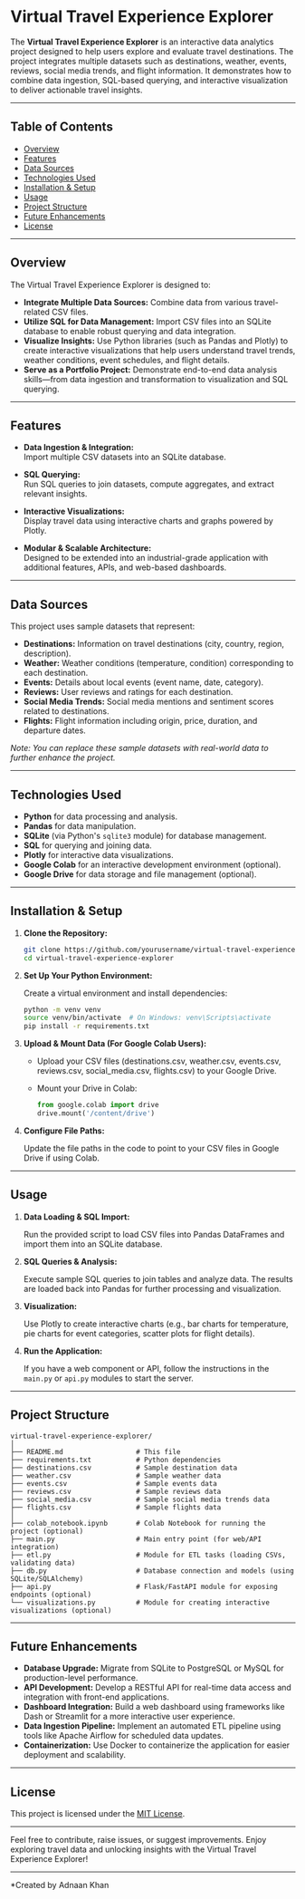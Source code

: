 # Virtual Travel Experience Explorer

The **Virtual Travel Experience Explorer** is an interactive data analytics project designed to help users explore and evaluate travel destinations. The project integrates multiple datasets such as destinations, weather, events, reviews, social media trends, and flight information. It demonstrates how to combine data ingestion, SQL-based querying, and interactive visualization to deliver actionable travel insights.

---

## Table of Contents

- [Overview](#overview)
- [Features](#features)
- [Data Sources](#data-sources)
- [Technologies Used](#technologies-used)
- [Installation & Setup](#installation--setup)
- [Usage](#usage)
- [Project Structure](#project-structure)
- [Future Enhancements](#future-enhancements)
- [License](#license)

---

## Overview

The Virtual Travel Experience Explorer is designed to:
- **Integrate Multiple Data Sources:** Combine data from various travel-related CSV files.
- **Utilize SQL for Data Management:** Import CSV files into an SQLite database to enable robust querying and data integration.
- **Visualize Insights:** Use Python libraries (such as Pandas and Plotly) to create interactive visualizations that help users understand travel trends, weather conditions, event schedules, and flight details.
- **Serve as a Portfolio Project:** Demonstrate end-to-end data analysis skills—from data ingestion and transformation to visualization and SQL querying.

---

## Features

- **Data Ingestion & Integration:**  
  Import multiple CSV datasets into an SQLite database.

- **SQL Querying:**  
  Run SQL queries to join datasets, compute aggregates, and extract relevant insights.

- **Interactive Visualizations:**  
  Display travel data using interactive charts and graphs powered by Plotly.

- **Modular & Scalable Architecture:**  
  Designed to be extended into an industrial-grade application with additional features, APIs, and web-based dashboards.

---

## Data Sources

This project uses sample datasets that represent:
- **Destinations:** Information on travel destinations (city, country, region, description).
- **Weather:** Weather conditions (temperature, condition) corresponding to each destination.
- **Events:** Details about local events (event name, date, category).
- **Reviews:** User reviews and ratings for each destination.
- **Social Media Trends:** Social media mentions and sentiment scores related to destinations.
- **Flights:** Flight information including origin, price, duration, and departure dates.

*Note: You can replace these sample datasets with real-world data to further enhance the project.*

---

## Technologies Used

- **Python** for data processing and analysis.
- **Pandas** for data manipulation.
- **SQLite** (via Python's `sqlite3` module) for database management.
- **SQL** for querying and joining data.
- **Plotly** for interactive data visualizations.
- **Google Colab** for an interactive development environment (optional).
- **Google Drive** for data storage and file management (optional).

---

## Installation & Setup

1. **Clone the Repository:**

   ```bash
   git clone https://github.com/yourusername/virtual-travel-experience-explorer.git
   cd virtual-travel-experience-explorer
   ```

2. **Set Up Your Python Environment:**

   Create a virtual environment and install dependencies:

   ```bash
   python -m venv venv
   source venv/bin/activate  # On Windows: venv\Scripts\activate
   pip install -r requirements.txt
   ```

3. **Upload & Mount Data (For Google Colab Users):**

   - Upload your CSV files (destinations.csv, weather.csv, events.csv, reviews.csv, social_media.csv, flights.csv) to your Google Drive.
   - Mount your Drive in Colab:

     ```python
     from google.colab import drive
     drive.mount('/content/drive')
     ```

4. **Configure File Paths:**

   Update the file paths in the code to point to your CSV files in Google Drive if using Colab.

---

## Usage

1. **Data Loading & SQL Import:**

   Run the provided script to load CSV files into Pandas DataFrames and import them into an SQLite database.

2. **SQL Queries & Analysis:**

   Execute sample SQL queries to join tables and analyze data. The results are loaded back into Pandas for further processing and visualization.

3. **Visualization:**

   Use Plotly to create interactive charts (e.g., bar charts for temperature, pie charts for event categories, scatter plots for flight details).

4. **Run the Application:**

   If you have a web component or API, follow the instructions in the `main.py` or `api.py` modules to start the server.

---

## Project Structure

```
virtual-travel-experience-explorer/
│
├── README.md                  # This file
├── requirements.txt           # Python dependencies
├── destinations.csv           # Sample destination data
├── weather.csv                # Sample weather data
├── events.csv                 # Sample events data
├── reviews.csv                # Sample reviews data
├── social_media.csv           # Sample social media trends data
├── flights.csv                # Sample flights data
│
├── colab_notebook.ipynb       # Colab Notebook for running the project (optional)
├── main.py                    # Main entry point (for web/API integration)
├── etl.py                     # Module for ETL tasks (loading CSVs, validating data)
├── db.py                      # Database connection and models (using SQLite/SQLAlchemy)
├── api.py                     # Flask/FastAPI module for exposing endpoints (optional)
└── visualizations.py          # Module for creating interactive visualizations (optional)
```

---

## Future Enhancements

- **Database Upgrade:** Migrate from SQLite to PostgreSQL or MySQL for production-level performance.
- **API Development:** Develop a RESTful API for real-time data access and integration with front-end applications.
- **Dashboard Integration:** Build a web dashboard using frameworks like Dash or Streamlit for a more interactive user experience.
- **Data Ingestion Pipeline:** Implement an automated ETL pipeline using tools like Apache Airflow for scheduled data updates.
- **Containerization:** Use Docker to containerize the application for easier deployment and scalability.

---

## License

This project is licensed under the [MIT License](LICENSE).

---

Feel free to contribute, raise issues, or suggest improvements. Enjoy exploring travel data and unlocking insights with the Virtual Travel Experience Explorer!

---

*Created by Adnaan Khan
